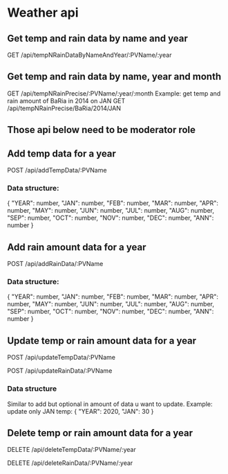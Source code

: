 # Weather api

## Get temp and rain data by name and year

GET /api/tempNRainDataByNameAndYear/:PVName/:year

## Get temp and rain data by name, year and month

GET /api/tempNRainPrecise/:PVName/:year/:month
Example: get temp and rain amount of BaRia in 2014 on JAN
GET /api/tempNRainPrecise/BaRia/2014/JAN

## Those api below need to be moderator role

## Add temp data for a year

POST /api/addTempData/:PVName

### Data structure:

{
"YEAR": number,
"JAN": number,
"FEB": number,
"MAR": number,
"APR": number,
"MAY": number,
"JUN": number,
"JUL": number,
"AUG": number,
"SEP": number,
"OCT": number,
"NOV": number,
"DEC": number,
"ANN": number
}

## Add rain amount data for a year

POST /api/addRainData/:PVName

### Data structure:

{
"YEAR": number,
"JAN": number,
"FEB": number,
"MAR": number,
"APR": number,
"MAY": number,
"JUN": number,
"JUL": number,
"AUG": number,
"SEP": number,
"OCT": number,
"NOV": number,
"DEC": number,
"ANN": number
}

## Update temp or rain amount data for a year

POST /api/updateTempData/:PVName

POST /api/updateRainData/:PVName

### Data structure

Similar to add but optional in amount of data u want to update. Example: update only JAN temp:
{
"YEAR": 2020,
"JAN": 30
}

## Delete temp or rain amount data for a year

DELETE /api/deleteTempData/:PVName/:year

DELETE /api/deleteRainData/:PVName/:year
